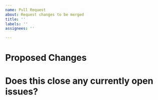 ```yaml
---
name: Pull Request
about: Request changes to be merged
title: ''
labels: ''
assignees: ''

---
```


<!--- Make sure that your pull request is not a duplicate. -->

# Proposed Changes
<!--- Describe what changes are made in your pull request -->

# Does this close any currently open issues?
<!--- Mention the issue that your pull request addresses -->

